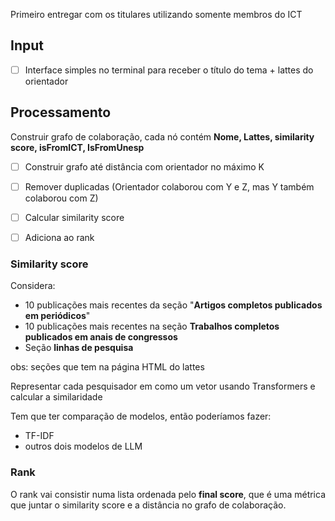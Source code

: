 Primeiro entregar com os titulares utilizando somente membros do ICT 
## Input
- [ ] Interface simples no terminal para receber o título do tema + lattes do orientador


## Processamento

Construir grafo de colaboração, cada nó contém **Nome, Lattes, similarity score, isFromICT, IsFromUnesp**
- [ ] Construir grafo até distância com orientador no máximo K
- [ ] Remover duplicadas (Orientador colaborou com Y e Z, mas Y também colaborou com Z)
- [ ] Calcular similarity score 
- [ ] Adiciona ao rank


### Similarity score
Considera: 
- 10 publicações mais recentes da seção "**Artigos completos publicados em periódicos**"
-  10 publicações mais recentes na seção **Trabalhos completos publicados em anais de congressos**
- Seção **linhas de pesquisa**

obs: seções que tem na página HTML do lattes

Representar cada pesquisador em como um vetor usando Transformers e calcular a similaridade 

Tem que ter comparação de modelos, então poderíamos fazer:
- TF-IDF
- outros dois modelos de LLM

### Rank
O rank vai consistir numa lista ordenada pelo **final score**, que é uma métrica que juntar o similarity score e a distância no grafo de colaboração.

